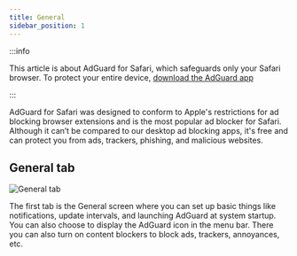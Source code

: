 ```yaml
---
title: General
sidebar_position: 1
---
```


:::info

This article is about AdGuard for Safari, which safeguards only your Safari browser. To protect your entire device, [download the AdGuard app](https://agrd.io/download-kb-adblock)

:::

AdGuard for Safari was designed to conform to Apple's restrictions for ad blocking browser extensions and is the most popular ad blocker for Safari. Although it can’t be compared to our desktop ad blocking apps, it's free and can protect you from ads, trackers, phishing, and malicious websites.

## General tab

![General tab](https://cdn.adtidy.org/public/Adguard/Blog/AG_for_Safari_in-depth_review/General.png)

The first tab is the General screen where you can set up basic things like notifications, update intervals, and launching AdGuard at system startup. You can also choose to display the AdGuard icon in the menu bar. There you can also turn on content blockers to block ads, trackers, annoyances, etc.
